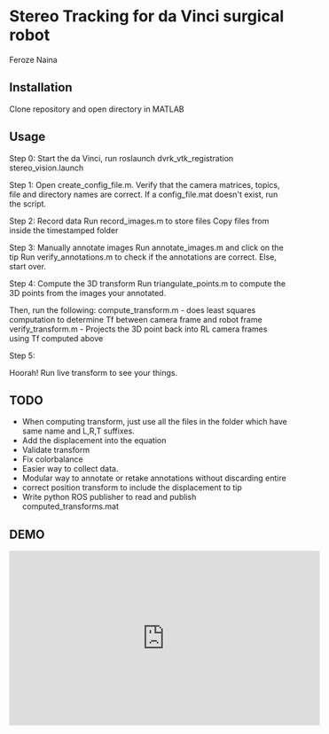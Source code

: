 # Stereo Tracking for da Vinci surgical robot
Feroze Naina

## Installation
Clone repository and open directory in MATLAB

## Usage

Step 0: Start the da Vinci, run roslaunch dvrk_vtk_registration stereo_vision.launch 

Step 1: Open create_config_file.m. Verify that the camera matrices, topics, file and directory names are correct. If a config_file.mat
doesn't exist, run the script.

Step 2: Record data
Run record_images.m to store files
Copy files from inside the timestamped folder

Step 3: Manually annotate images
Run annotate_images.m and click on the tip
Run verify_annotations.m to check if the annotations are correct. Else, start over.

Step 4: Compute the 3D transform
Run triangulate_points.m to compute the 3D points from the images your annotated.

Then, run the following:
compute_transform.m - does least squares computation to determine Tf between camera frame and robot frame
verify_transform.m - Projects the 3D point back into RL camera frames using Tf computed above

Step 5:

Hoorah! Run live transform to see your things.

## TODO
- When computing transform, just use all the files in the folder which have same name and L,R,T suffixes.
- Add the displacement into the equation
- Validate transform
- Fix colorbalance
- Easier way to collect data.
- Modular way to annotate or retake annotations without discarding entire 
- correct position transform to include the displacement to tip
- Write python ROS publisher to read and publish computed_transforms.mat

## DEMO
<iframe width="560" height="315" src="https://www.youtube.com/embed/FlU17NmXGSs" frameborder="0" allowfullscreen></iframe>
